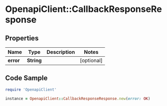# OpenapiClient::CallbackResponseResponse

## Properties

Name | Type | Description | Notes
------------ | ------------- | ------------- | -------------
**error** | **String** |  | [optional] 

## Code Sample

```ruby
require 'OpenapiClient'

instance = OpenapiClient::CallbackResponseResponse.new(error: OK)
```


